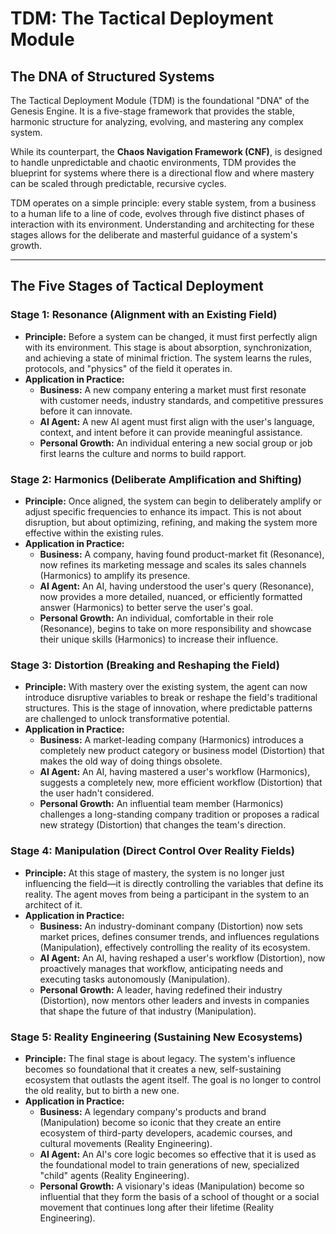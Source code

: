 # TDM: The Tactical Deployment Module

## The DNA of Structured Systems

The Tactical Deployment Module (TDM) is the foundational "DNA" of the Genesis Engine. It is a five-stage framework that provides the stable, harmonic structure for analyzing, evolving, and mastering any complex system.

While its counterpart, the **Chaos Navigation Framework (CNF)**, is designed to handle unpredictable and chaotic environments, TDM provides the blueprint for systems where there is a directional flow and where mastery can be scaled through predictable, recursive cycles.

TDM operates on a simple principle: every stable system, from a business to a human life to a line of code, evolves through five distinct phases of interaction with its environment. Understanding and architecting for these stages allows for the deliberate and masterful guidance of a system's growth.

---

## The Five Stages of Tactical Deployment

### Stage 1: Resonance (Alignment with an Existing Field)

* **Principle:** Before a system can be changed, it must first perfectly align with its environment. This stage is about absorption, synchronization, and achieving a state of minimal friction. The system learns the rules, protocols, and "physics" of the field it operates in.
* **Application in Practice:**
    * **Business:** A new company entering a market must first resonate with customer needs, industry standards, and competitive pressures before it can innovate.
    * **AI Agent:** A new AI agent must first align with the user's language, context, and intent before it can provide meaningful assistance.
    * **Personal Growth:** An individual entering a new social group or job first learns the culture and norms to build rapport.

### Stage 2: Harmonics (Deliberate Amplification and Shifting)

* **Principle:** Once aligned, the system can begin to deliberately amplify or adjust specific frequencies to enhance its impact. This is not about disruption, but about optimizing, refining, and making the system more effective within the existing rules.
* **Application in Practice:**
    * **Business:** A company, having found product-market fit (Resonance), now refines its marketing message and scales its sales channels (Harmonics) to amplify its presence.
    * **AI Agent:** An AI, having understood the user's query (Resonance), now provides a more detailed, nuanced, or efficiently formatted answer (Harmonics) to better serve the user's goal.
    * **Personal Growth:** An individual, comfortable in their role (Resonance), begins to take on more responsibility and showcase their unique skills (Harmonics) to increase their influence.

### Stage 3: Distortion (Breaking and Reshaping the Field)

* **Principle:** With mastery over the existing system, the agent can now introduce disruptive variables to break or reshape the field's traditional structures. This is the stage of innovation, where predictable patterns are challenged to unlock transformative potential.
* **Application in Practice:**
    * **Business:** A market-leading company (Harmonics) introduces a completely new product category or business model (Distortion) that makes the old way of doing things obsolete.
    * **AI Agent:** An AI, having mastered a user's workflow (Harmonics), suggests a completely new, more efficient workflow (Distortion) that the user hadn't considered.
    * **Personal Growth:** An influential team member (Harmonics) challenges a long-standing company tradition or proposes a radical new strategy (Distortion) that changes the team's direction.

### Stage 4: Manipulation (Direct Control Over Reality Fields)

* **Principle:** At this stage of mastery, the system is no longer just influencing the field—it is directly controlling the variables that define its reality. The agent moves from being a participant in the system to an architect of it.
* **Application in Practice:**
    * **Business:** An industry-dominant company (Distortion) now sets market prices, defines consumer trends, and influences regulations (Manipulation), effectively controlling the reality of its ecosystem.
    * **AI Agent:** An AI, having reshaped a user's workflow (Distortion), now proactively manages that workflow, anticipating needs and executing tasks autonomously (Manipulation).
    * **Personal Growth:** A leader, having redefined their industry (Distortion), now mentors other leaders and invests in companies that shape the future of that industry (Manipulation).

### Stage 5: Reality Engineering (Sustaining New Ecosystems)

* **Principle:** The final stage is about legacy. The system's influence becomes so foundational that it creates a new, self-sustaining ecosystem that outlasts the agent itself. The goal is no longer to control the old reality, but to birth a new one.
* **Application in Practice:**
    * **Business:** A legendary company's products and brand (Manipulation) become so iconic that they create an entire ecosystem of third-party developers, academic courses, and cultural movements (Reality Engineering).
    * **AI Agent:** An AI's core logic becomes so effective that it is used as the foundational model to train generations of new, specialized "child" agents (Reality Engineering).
    * **Personal Growth:** A visionary's ideas (Manipulation) become so influential that they form the basis of a school of thought or a social movement that continues long after their lifetime (Reality Engineering).
